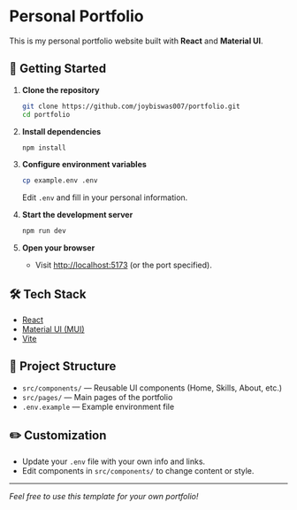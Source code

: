 # Personal Portfolio

This is my personal portfolio website built with **React** and **Material UI**.

## 🚀 Getting Started

1. **Clone the repository**
   ```bash
   git clone https://github.com/joybiswas007/portfolio.git
   cd portfolio
   ```

2. **Install dependencies**
   ```bash
   npm install
   ```

3. **Configure environment variables**
   ```bash
   cp example.env .env
   ```
   Edit `.env` and fill in your personal information.

4. **Start the development server**
   ```bash
   npm run dev
   ```

5. **Open your browser**
   - Visit [http://localhost:5173](http://localhost:5173) (or the port specified).

## 🛠️ Tech Stack

- [React](https://react.dev/)
- [Material UI (MUI)](https://mui.com/)
- [Vite](https://vitejs.dev/)

## 📁 Project Structure

- `src/components/` — Reusable UI components (Home, Skills, About, etc.)
- `src/pages/` — Main pages of the portfolio
- `.env.example` — Example environment file

## ✏️ Customization

- Update your `.env` file with your own info and links.
- Edit components in `src/components/` to change content or style.
---

*Feel free to use this template for your own portfolio!*
